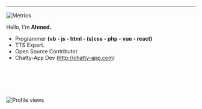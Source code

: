 
---
![Metrics](https://github-readme-stats.vercel.app/api?username=ahmedbinmoh&show_icons=true&theme=radical)

Hello, I'm **Ahmed.** 
- Programmer **(vb - js - html - (s)css - php - vue - react)**
- TTS Expert.
- Open Source Contributor.
- Chatty-App Dev (http://chatty-app.com)
<br>
<br>
<br>
<br>

![Profile views](https://gpvc.arturio.dev/ahmedbinmoh) 
